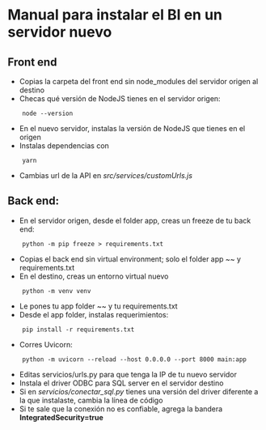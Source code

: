 # Manual para instalar el BI en un servidor nuevo

## Front end
* Copias la carpeta del front end sin node_modules del servidor origen al destino
* Checas qué versión de NodeJS tienes en el servidor origen:
``` console
    node --version
```
* En el nuevo servidor, instalas la versión de NodeJS que tienes en el origen
* Instalas dependencias con
``` console
    yarn
```
* Cambias url de la API en *src/services/customUrls.js*

## Back end:
* En el servidor origen, desde el folder app, creas un freeze de tu back end:
``` console
    python -m pip freeze > requirements.txt
```
* Copias el back end sin virtual environment; solo el folder app ~~ y requirements.txt
* En el destino, creas un entorno virtual nuevo
``` console
    python -m venv venv
```
* Le pones tu app folder ~~ y tu requirements.txt
* Desde el app folder, instalas requerimientos:
``` console
    pip install -r requirements.txt
```
* Corres Uvicorn:
``` console
    python -m uvicorn --reload --host 0.0.0.0 --port 8000 main:app
```
* Editas servicios/urls.py para que tenga la IP de tu nuevo servidor
* Instala el driver ODBC para SQL server en el servidor destino
* Si en *servicios/conectar_sql.py* tienes una versión del driver diferente a la que instalaste, cambia la línea de código
* Si te sale que la conexión no es confiable, agrega la bandera **IntegratedSecurity=true**